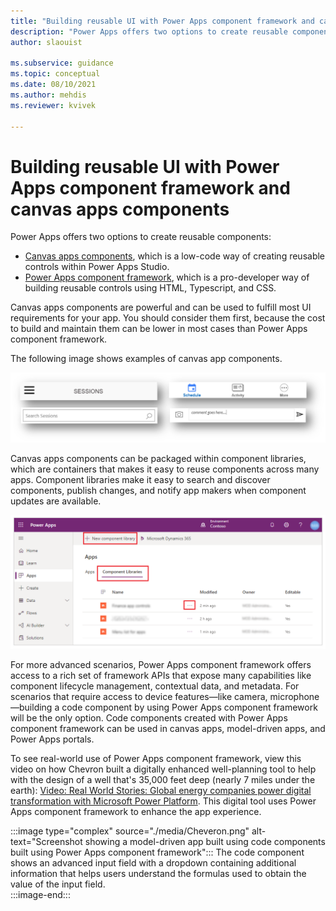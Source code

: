 ```yaml
---
title: "Building reusable UI with Power Apps component framework and canvas apps components  | MicrosoftDocs"
description: "Power Apps offers two options to create reusable components: low-code canvas components in Power Apps Studio and the Power Apps component framework."
author: slaouist

ms.subservice: guidance
ms.topic: conceptual
ms.date: 08/10/2021
ms.author: mehdis
ms.reviewer: kvivek 
  
---
```

# Building reusable UI with Power Apps component framework and canvas apps components

Power Apps offers two options to create reusable components:

- [Canvas apps components](/powerapps/maker/canvas-apps/create-component), which is a low-code way of creating reusable controls within Power Apps Studio. 
- [Power Apps component framework](/powerapps/developer/component-framework/overview), which is a pro-developer way of building reusable controls using HTML, Typescript, and CSS. 

Canvas apps components are powerful and can be used to fulfill most UI requirements for your app. You should consider them first, because the cost to build and maintain them can be lower in most cases than Power Apps component framework.

The following image shows examples of canvas app components.

![Screenshot of components in canvas apps like Sessions, Schedule, and Activity.](./media/components.png)

Canvas apps components can be packaged within component libraries, which are containers that makes it easy to reuse components across many apps. Component libraries make it easy to search and discover components, publish changes, and notify app makers when component updates are available.

![Screenshot of component libraries in maker portal.](./media/ComponentLibrary.png)

For more advanced scenarios, Power Apps component framework offers access to a rich set of framework APIs that expose many capabilities like component lifecycle management, contextual data, and metadata. For scenarios that require access to device features&mdash;like camera, microphone&mdash;building a code component by using Power Apps component framework will be the only option. Code components created with Power Apps component framework can be used in canvas apps, model-driven apps, and Power Apps portals.

To see real-world use of Power Apps component framework, view this video on how Chevron built a digitally enhanced well-planning tool to help with the design of a well that's 35,000 feet deep (nearly 7 miles under the earth): [Video: Real World Stories: Global energy companies power digital transformation with Microsoft Power Platform](https://youtu.be/ABcRl-lErIY?t=2050). This digital tool uses Power Apps component framework to enhance the app experience.

:::image type="complex" source="./media/Cheveron.png" alt-text="Screenshot showing a model-driven app built using code components built using Power Apps component framework":::
   The code component shows an advanced input field with a dropdown containing additional information that helps users understand the formulas used to obtain the value of the input field.  
:::image-end:::
